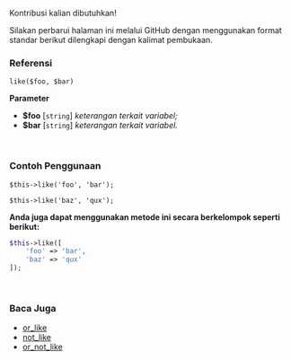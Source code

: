 Kontribusi kalian dibutuhkan!

Silakan perbarui halaman ini melalui GitHub dengan menggunakan format standar berikut dilengkapi dengan kalimat pembukaan.

### Referensi
`like($foo, $bar)`

**Parameter**
* **$foo** [`string`] *keterangan terkait variabel;*
* **$bar** [`string`] *keterangan terkait variabel.*

&nbsp;

### Contoh Penggunaan
`$this->like('foo', 'bar');`

`$this->like('baz', 'qux');`

**Anda juga dapat menggunakan metode ini secara berkelompok seperti berikut:**
```php
$this->like([
    'foo' => 'bar',
    'baz' => 'qux'
]);
```

&nbsp;

### Baca Juga
* [or_like](./or_like)
* [not_like](./not_like)
* [or_not_like](./or_not_like)
